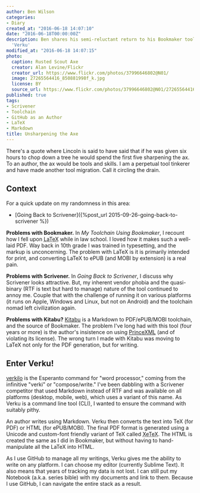 ```yaml
---
author: Ben Wilson
categories:
- Diary
created_at: "2016-06-18 14:07:10"
date: "2016-06-18T00:00:00Z"
description: Ben shares his semi-reluctant return to his Bookmaker toolchain now called
  'Verku'
modified_at: "2016-06-18 14:07:15"
photo:
  caption: Rusted Scout Axe
  creator: Alan Levine/Flickr
  creator_url: https://www.flickr.com/photos/37996646802@N01/
  image: 27265564416_850881998f_k.jpg
  license: BY
  source_url: https://www.flickr.com/photos/37996646802@N01/27265564416/
published: true
tags:
- Scrivener
- Toolchain
- GitHub as an Author
- LaTeX
- Markdown
title: Unsharpening the Axe
---
```


There's a quote where Lincoln is said to have said that if he was given six hours to chop down a tree he would spend the first five sharpening the ax. To an author, the ax would be tools and skills. I am a perpetual tool tinkerer and have made another tool migration. Call it circling the drain.

<!--more-->

## Context

For a quick update on my randomness in this area:

* [Going Back to Scrivener]({%post_url 2015-09-26-going-back-to-scrivener %})

**Problems with Bookmaker.** In *My Toolchain Using Bookmaker*, I recount how I fell upon <abbr title='pronounced Lai-tech'>LaTeX</abbr> while in law school. I loved how it makes such a well-laid PDF. Way back in 10th grade I was trained in typesetting, and the markup is unconcerning. The problem with LaTeX is it is primarily intended for print, and converting LaTeX to ePUB (and MOBI by extension) is a real pain.

**Problems with Scrivener.** In *Going Back to Scrivener*, I discuss why Scrivener looks attractive. But, my inherent vendor phobia and the quasi-binary (RTF is text but hard to manage) nature of the tool continued to annoy me. Couple that with the challenge of running it on various platforms (it runs on Apple, Windows and Linux, but not on Android) and the toolchain nomad left civilization again.

**Problems with Kitabu?** [Kitabu](https://github.com/fnando/kitabu) is a Markdown to PDF/ePUB/MOBI toolchain, and the source of Bookmaker. The problem I've long had with this tool (four years or more) is the author's insistence on using [PrinceXML](http://www.princexml.com/) (and of violating its license). The wrong turn I made with Kitabu was moving to LaTeX not only for the PDF generation, but for writing.

## Enter Verku!

[verkilo](https://github.com/Merovex/verkilo) is the Esperanto command for "word processor," coming from the infinitive "verki" or "compose/write." I've been dabbling with a Scrivener competitor that used Markdown instead of RTF and was available on all platforms (desktop, mobile, web), which uses a variant of this name. As Verku is a command line tool (CLI), I wanted to ensure the command with suitably pithy.

An author writes using Markdown. Verku then converts the text into TeX (for PDF) or HTML (for ePUB/MOBI). The final PDF format is generated using a Unicode and custom-font friendly variant of TeX called <abbr title='pronounced zai-tech'>XeTeX</abbr>. The HTML is created the same as I did in Bookmaker, but without having to hand-manipulate all the LaTeX into HTML.

As I use GitHub to manage all my writings, Verku gives me the ability to write on any platform. I can choose my editor (currently Sublime Text). It also means that years of tracking my data is not lost. I can still put my Notebook (a.k.a. series bible) with my documents and link to them. Because I use GitHub, I can navigate the entire stack as a result.
